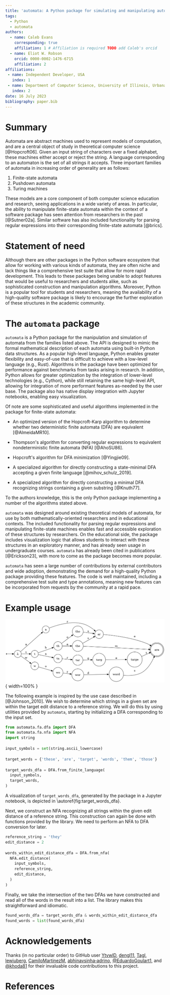 ```yaml
---
title: 'automata: A Python package for simulating and manipulating automata'
tags:
  - Python
  - automata
authors:
  - name: Caleb Evans
    corresponding: true
    affiliation: 1 # Affiliation is required TODO add Caleb's orcid
  - name: Eliot W. Robson
    orcid: 0000-0002-1476-6715
    affiliation: 2
affiliations:
 - name: Independent Developer, USA
   index: 1
 - name: Department of Computer Science, University of Illinois, Urbana, IL, USA
   index: 2
date: 16 July 2023
bibliography: paper.bib
---
```


# Summary

Automata are abstract machines used to represent models of computation, and are a central object of study in theoretical computer science
[@Hopcroft06]. Given an input string of characters over a fixed alphabet, these machines either accept or reject the string. A language corresponding to an automaton is
the set of all strings it accepts. Three important families of automata in increasing order of generality are as follows:

1. Finite-state automata
2. Pushdown automata
3. Turing machines

These models are a core component of both computer science education and research, seeing applications in a wide variety of areas. In particular, the ability to manipulate finite-state automata within the context of a software package has seen attention from researchers in the past [@Sutner02a]. Similar software has also included
functionality for parsing regular expressions into their corresponding finite-state automata [@brics].

# Statement of need

Although there are other packages in the Python software ecosystem that allow for working with
various kinds of automata, they are often niche and lack things like a comprehensive test suite that
allow for more rapid development. This leads to these packages being unable to adopt features that
would be useful to researchers and students alike, such as sophisticated construction and manipulation
algorithms. Moreover, Python is a popular tool for students and researchers, meaning the availability
of a high-quality software package is likely to encourage the further exploration of these structures
in the academic community.

# The `automata` package

`automata` is a Python package for the manipulation and simulation of automata from the families listed above.
The API is designed to mimic the formal mathematical description of each automata using built-in Python data structures. As a popular high-level language, Python enables greater flexibility and easy-of-use that is difficult
to achieve with a low-level language (e.g., Rust). Algorithms in the package have been optimized for
performance against benchmarks from tasks arising in research. In addition, Python allows for
greater optimization by the integration of lower-level technologies (e.g., Cython), while still
retaining the same high-level API, allowing for integration of more performant features as-needed by
the user base. The package also has native display integration with Jupyter notebooks, enabling
easy visualization.

Of note are some sophisticated and useful algorithms implemented in the package for finite-state automata:

- An optimized version of the Hopcroft-Karp algorithm to determine whether two deterministic finite automata (DFA) are equivalent [@AlmeidaMR10].

- Thompson's algorithm for converting regular expressions to equivalent nondeterministic finite automata (NFA) [@AhoSU86].

- Hopcroft's algorithm for DFA minimization [@Yingjie09].

- A specialized algorithm for directly constructing a state-minimal DFA accepting a given
finite language [@mihov_schulz_2019].

- A specialized algorithm for directly constructing a minimal DFA recognizing strings containing
a given substring [@Knuth77].

To the authors knowledge, this is the only Python package implementing a number of the algorithms stated above.

`automata` was designed around existing theoretical models of automata, for use by both
mathematically-oriented researchers and in educational contexts. The
included functionality for parsing regular expressions and manipulating finite-state
machines enables fast and accessible exploration of these structures by researchers.
On the educational side, the package includes visualization logic that allows students to
interact with these structures in an exploratory manner, and has already seen usage in
undergraduate courses. `automata` has already been cited in publications [@Erickson23], with more
to come as the package becomes more popular.

`automata` has seen a large number of contributions by external contributors and wide adoption,
demonstrating the demand for a high-quality Python package providing these features. The code is
well maintained, including a comprehensive test suite and type annotations, meaning new features
can be incorporated from requests by the community at a rapid pace.

# Example usage

![A visualization of `target_words_dfa`. Transitions on characters leading to immediate rejections are omitted.\label{fig:target_words_dfa}](finite_language_dfa.png){ width=100% }

The following example is inspired by the use case described in [@Johnson_2010].
We wish to determine which strings in a given set are within the target edit distance
to a reference string. We will do this by using utilities provided by `automata`,
starting by initializing a DFA corresponding to the input set.

```python
from automata.fa.dfa import DFA
from automata.fa.nfa import NFA
import string

input_symbols = set(string.ascii_lowercase)

target_words = {'these', 'are', 'target', 'words', 'them', 'those'}

target_words_dfa = DFA.from_finite_language(
  input_symbols,
  target_words,
)
```
A visualization of `target_words_dfa`, generated by the package in a Jupyter notebook,
is depicted in \autoref{fig:target_words_dfa}.

Next, we construct an NFA recognizing all strings within the given edit distance of a
reference string. This construction can again be done with functions provided by the library.
We need to perform an NFA to DFA conversion for later.

```python
reference_string = 'they'
edit_distance = 2

words_within_edit_distance_dfa = DFA.from_nfa(
  NFA.edit_distance(
    input_symbols,
    reference_string,
    edit_distance,
  )
)
```

Finally, we take the intersection of the two DFAs we have constructed and read all of
the words in the result into a list. The library makes this straightforward and idiomatic.

```python
found_words_dfa = target_words_dfa & words_within_edit_distance_dfa
found_words = list(found_words_dfa)
```

# Acknowledgements

Thanks (in no particular order) to GitHub user
[YtvwlD](https://github.com/YtvwlD),
[dengl11](https://github.com/dengl11),
[Tagl](https://github.com/Tagl),
[lewiuberg](https://github.com/lewiuberg),
[CamiloMartinezM](https://github.com/CamiloMartinezM),
[abhinavsinha‑adrino](https://github.com/abhinavsinha-adrino),
[@EduardoGoulart1](https://github.com/EduardoGoulart1), and
[@khoda81](https://github.com/khoda81)
for their invaluable code contributions to this project.

# References
